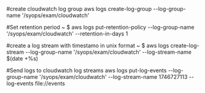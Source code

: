 #create cloudwatch log group
aws logs create-log-group --log-group-name '/syops/exam/cloudwatch'

#Set retention period
~ $ aws logs put-retention-policy --log-group-name '/syops/exam/cloudwatch' --retention-in-days 1

#create a log stream with timestamo in unix format
~ $ aws logs create-log-stream --log-group-name '/syops/exam/cloudwatch' --log-stream-name 
$(date +%s)

#Send logs to cloudwatch log streams
aws logs put-log-events --log-group-name  '/syops/exam/cloudwatch' --log-stream-name 1746727113 --log-events file://events



